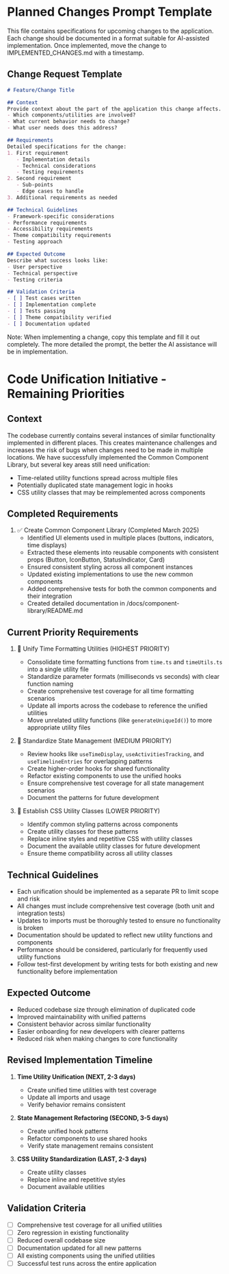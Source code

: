 # Planned Changes Prompt Template
This file contains specifications for upcoming changes to the application. Each change should be documented in a format suitable for AI-assisted implementation. Once implemented, move the change to IMPLEMENTED_CHANGES.md with a timestamp.

## Change Request Template
```markdown
# Feature/Change Title

## Context
Provide context about the part of the application this change affects.
- Which components/utilities are involved?
- What current behavior needs to change?
- What user needs does this address?

## Requirements
Detailed specifications for the change:
1. First requirement
   - Implementation details
   - Technical considerations
   - Testing requirements
2. Second requirement
   - Sub-points
   - Edge cases to handle
3. Additional requirements as needed

## Technical Guidelines
- Framework-specific considerations
- Performance requirements
- Accessibility requirements
- Theme compatibility requirements
- Testing approach

## Expected Outcome
Describe what success looks like:
- User perspective
- Technical perspective
- Testing criteria

## Validation Criteria
- [ ] Test cases written
- [ ] Implementation complete
- [ ] Tests passing
- [ ] Theme compatibility verified
- [ ] Documentation updated
```

Note: When implementing a change, copy this template and fill it out completely. The more detailed the prompt, the better the AI assistance will be in implementation.

# Code Unification Initiative - Remaining Priorities

## Context
The codebase currently contains several instances of similar functionality implemented in different places. This creates maintenance challenges and increases the risk of bugs when changes need to be made in multiple locations. We have successfully implemented the Common Component Library, but several key areas still need unification:

- Time-related utility functions spread across multiple files
- Potentially duplicated state management logic in hooks
- CSS utility classes that may be reimplemented across components

## Completed Requirements
1. ✅ Create Common Component Library (Completed March 2025)
   - Identified UI elements used in multiple places (buttons, indicators, time displays)
   - Extracted these elements into reusable components with consistent props (Button, IconButton, StatusIndicator, Card)
   - Ensured consistent styling across all component instances
   - Updated existing implementations to use the new common components
   - Added comprehensive tests for both the common components and their integration
   - Created detailed documentation in /docs/component-library/README.md

## Current Priority Requirements

1. 🔄 Unify Time Formatting Utilities (HIGHEST PRIORITY)
   - Consolidate time formatting functions from `time.ts` and `timeUtils.ts` into a single utility file
   - Standardize parameter formats (milliseconds vs seconds) with clear function naming
   - Create comprehensive test coverage for all time formatting scenarios
   - Update all imports across the codebase to reference the unified utilities
   - Move unrelated utility functions (like `generateUniqueId()`) to more appropriate utility files

2. 🔄 Standardize State Management (MEDIUM PRIORITY)
   - Review hooks like `useTimeDisplay`, `useActivitiesTracking`, and `useTimelineEntries` for overlapping patterns
   - Create higher-order hooks for shared functionality
   - Refactor existing components to use the unified hooks
   - Ensure comprehensive test coverage for all state management scenarios
   - Document the patterns for future development

3. 🔄 Establish CSS Utility Classes (LOWER PRIORITY)
   - Identify common styling patterns across components
   - Create utility classes for these patterns
   - Replace inline styles and repetitive CSS with utility classes
   - Document the available utility classes for future development
   - Ensure theme compatibility across all utility classes

## Technical Guidelines
- Each unification should be implemented as a separate PR to limit scope and risk
- All changes must include comprehensive test coverage (both unit and integration tests)
- Updates to imports must be thoroughly tested to ensure no functionality is broken
- Documentation should be updated to reflect new utility functions and components
- Performance should be considered, particularly for frequently used utility functions
- Follow test-first development by writing tests for both existing and new functionality before implementation

## Expected Outcome
- Reduced codebase size through elimination of duplicated code
- Improved maintainability with unified patterns
- Consistent behavior across similar functionality
- Easier onboarding for new developers with clearer patterns
- Reduced risk when making changes to core functionality

## Revised Implementation Timeline
1. **Time Utility Unification (NEXT, 2-3 days)**
   - Create unified time utilities with test coverage
   - Update all imports and usage
   - Verify behavior remains consistent

2. **State Management Refactoring (SECOND, 3-5 days)**
   - Create unified hook patterns
   - Refactor components to use shared hooks
   - Verify state management remains consistent

3. **CSS Utility Standardization (LAST, 2-3 days)**
   - Create utility classes
   - Replace inline and repetitive styles
   - Document available utilities

## Validation Criteria
- [ ] Comprehensive test coverage for all unified utilities
- [ ] Zero regression in existing functionality
- [ ] Reduced overall codebase size
- [ ] Documentation updated for all new patterns
- [ ] All existing components using the unified utilities
- [ ] Successful test runs across the entire application
